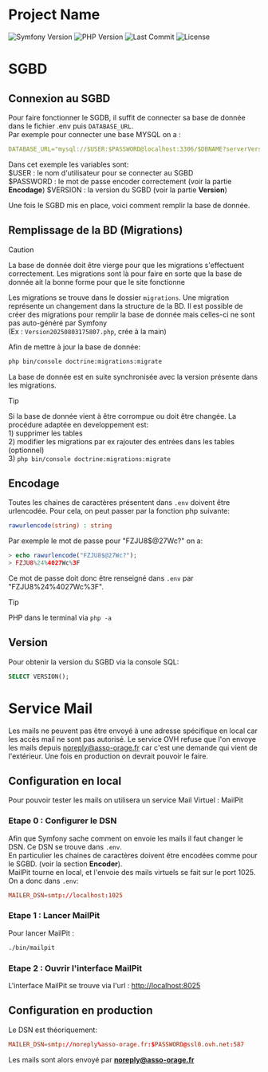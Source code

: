 # Project Name

![Symfony Version](https://img.shields.io/badge/Symfony-6.3%2B-blue.svg)
![PHP Version](https://img.shields.io/badge/PHP-8.2%2B-purple.svg)
![Last Commit](https://img.shields.io/github/last-commit/KasterborousConstellation/OrageWebSite?label=Last%20Update)
![License](https://img.shields.io/badge/license-MIT-green.svg)
# SGBD
## Connexion au SGBD
Pour faire fonctionner le SGDB, il suffit de connecter sa base de donnée dans le fichier .env puis ```DATABASE_URL```.  
Par exemple pour connecter une base MYSQL on a :  
```yaml
DATABASE_URL="mysql://$USER:$PASSWORD@localhost:3306/$DBNAME?serverVersion=$VERSION&charset=utf8mb4"
```  
Dans cet exemple les variables sont:  
\$USER : le nom d'utilisateur pour se connecter au SGBD  
\$PASSWORD : le mot de passe encoder correctement (voir la partie **Encodage**)
\$VERSION : la version du SGBD (voir la partie **Version**)  
  
Une fois le SGBD mis en place, voici comment remplir la base de donnée. 
## Remplissage de la BD (Migrations)
> [!CAUTION]
> La base de donnée doit être vierge pour que les migrations s'effectuent correctement. Les migrations sont là pour faire en sorte que la base de donnée ait la bonne forme pour que le site fonctionne

Les migrations se trouve dans le dossier ```migrations```. Une migration représente un changement dans la structure de la BD. Il est possible de créer des migrations pour remplir la base de donnée mais celles-ci ne sont pas auto-généré par Symfony  
(Ex : ```Version20250803175807.php```, crée à la main)

Afin de mettre à jour la base de donnée:
```bash
php bin/console doctrine:migrations:migrate
```
La base de donnée est en suite synchronisée avec la version présente dans les migrations.

> [!TIP]
> Si la base de donnée vient à être corrompue ou doit être changée. La procédure adaptée en developpement est:  
    1) supprimer les tables   
    2) modifier les migrations par ex rajouter des entrées dans les tables (optionnel)  
    3) ```php bin/console doctrine:migrations:migrate```

## Encodage
Toutes les chaines de caractères présentent dans ```.env``` doivent être urlencodée. Pour cela, on peut passer par la fonction php suivante:
```php
rawurlencode(string) : string
```
Par exemple le mot de passe pour "FZJU8$@27Wc?" on a:
```php 
> echo rawurlencode("FZJU8$@27Wc?");
> FZJU8%24%4027Wc%3F
```
Ce mot de passe doit donc être renseigné dans ```.env``` par "FZJU8%24%4027Wc%3F".
> [!TIP]
> PHP dans le terminal via ```php -a```
## Version
Pour obtenir la version du SGBD via la console SQL:
```SQL
SELECT VERSION();
```
# Service Mail
Les mails ne peuvent pas être envoyé à une adresse spécifique en local car les accès mail ne sont pas autorisé. Le service OVH refuse que l'on envoye les mails depuis noreply@asso-orage.fr car c'est une demande qui vient de l'extérieur. Une fois en production on devrait pouvoir le faire.
## Configuration en local
Pour pouvoir tester les mails on utilisera un service Mail Virtuel : MailPit

### Etape 0 : Configurer le DSN 
Afin que Symfony sache comment on envoie les mails il faut changer le DSN. Ce DSN se trouve dans ```.env```.  
En particulier les chaines de caractères doivent être encodées comme pour le SGBD. (voir la section **Encoder**).  
MailPit tourne en local, et l'envoie des mails virtuels se fait sur le port 1025. On a donc dans ```.env```:  
```conf
MAILER_DSN=smtp://localhost:1025
```
### Etape 1 : Lancer MailPit

Pour lancer MailPit : 
```bash
./bin/mailpit
```
### Etape 2 : Ouvrir l'interface MailPit

L'interface MailPit se trouve via l'url : <http://localhost:8025>

## Configuration en production

Le DSN est théoriquement:
```conf
MAILER_DSN=smtp://noreply%asso-orage.fr:$PASSWORD@ssl0.ovh.net:587
```
Les mails sont alors envoyé par **noreply@asso-orage.fr**
